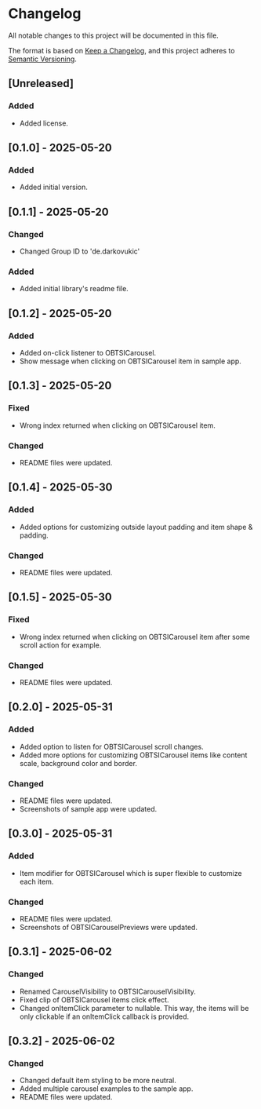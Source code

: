 # Changelog

All notable changes to this project will be documented in this file.

The format is based on [Keep a Changelog](https://keepachangelog.com/en/1.0.0/),
and this project adheres to [Semantic Versioning](https://semver.org/spec/v2.0.0.html).

## [Unreleased]

### Added
- Added license.

## [0.1.0] - 2025-05-20

### Added
- Added initial version.

## [0.1.1] - 2025-05-20

### Changed
- Changed Group ID to 'de.darkovukic'

### Added
- Added initial library's readme file.

## [0.1.2] - 2025-05-20

### Added
- Added on-click listener to OBTSICarousel.
- Show message when clicking on OBTSICarousel item in sample app.

## [0.1.3] - 2025-05-20

### Fixed
- Wrong index returned when clicking on OBTSICarousel item.

### Changed
- README files were updated.

## [0.1.4] - 2025-05-30

### Added
- Added options for customizing outside layout padding and item shape & padding.

### Changed
- README files were updated.

## [0.1.5] - 2025-05-30

### Fixed
- Wrong index returned when clicking on OBTSICarousel item after some scroll action for example.

### Changed
- README files were updated.

## [0.2.0] - 2025-05-31

### Added
- Added option to listen for OBTSICarousel scroll changes.
- Added more options for customizing OBTSICarousel items like content scale, background color and border.

### Changed
- README files were updated.
- Screenshots of sample app were updated.

## [0.3.0] - 2025-05-31

### Added
- Item modifier for OBTSICarousel which is super flexible to customize each item.

### Changed
- README files were updated.
- Screenshots of OBTSICarouselPreviews were updated.

## [0.3.1] - 2025-06-02

### Changed
- Renamed CarouselVisibility to OBTSICarouselVisibility.
- Fixed clip of OBTSICarousel items click effect.
- Changed onItemClick parameter to nullable. This way, the items will be only clickable if an onItemClick callback is provided.

## [0.3.2] - 2025-06-02

### Changed
- Changed default item styling to be more neutral.
- Added multiple carousel examples to the sample app.
- README files were updated.
